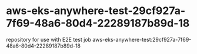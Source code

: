 # aws-eks-anywhere-test-29cf927a-7f69-48a6-80d4-22289187b89d-18
repository for use with E2E test job aws-eks-anywhere-test:29cf927a-7f69-48a6-80d4-22289187b89d-18
